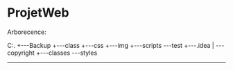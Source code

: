 # ProjetWeb
Arborecence:

C:.
+---Backup
+---class
+---css
+---img
+---scripts
\---test
    +---.idea
    |   \---copyright
    +---classes
    \---styles
          
______________________________________________________________________


